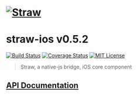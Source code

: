 # [![Straw](http://strawjs.github.io/logo.png)](http://strawjs.github.io/)

# straw-ios v0.5.2

[![Build Status](https://img.shields.io/travis/strawjs/straw-ios.svg?style=flat)](https://travis-ci.org/strawjs/straw-ios)
[![Coverage Status](https://img.shields.io/coveralls/strawjs/straw-ios.svg?style=flat)](https://coveralls.io/r/strawjs/straw-ios)
[![MIT License](https://img.shields.io/badge/license-MIT-1188ff.svg?style=flat)](https://github.com/strawjs/straw-ios/blob/master/LICENSE)

> Straw, a native-js bridge, iOS core component

## [API Documentation](http://strawjs.github.io/straw-ios/doc/v0.5.2/html/index.html)

